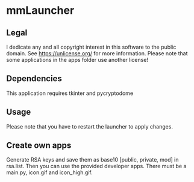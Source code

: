 # mmLauncher
## Legal
I dedicate any and all copyright interest in this software to the
public domain. See <https://unlicense.org/> for more information. 
Please note that some applications in the apps folder use another license!
## Dependencies
This application requires tkinter and pycryptodome
## Usage
Please note that you have to restart the launcher to apply changes.
## Create own apps
Generate RSA keys and save them as base10 [public, private, mod] in 
rsa.list. Then you can use the provided developer apps.
There must be a main.py, icon.gif and icon_high.gif.
